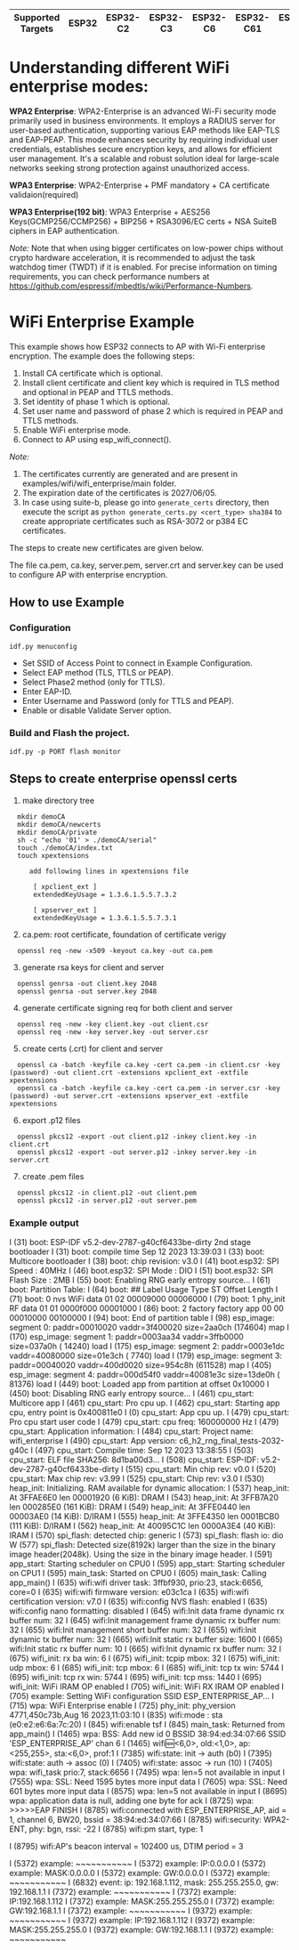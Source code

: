 | Supported Targets | ESP32 | ESP32-C2 | ESP32-C3 | ESP32-C6 | ESP32-C61 | ESP32-S2 | ESP32-S3 |
| ----------------- | ----- | -------- | -------- | -------- | --------- | -------- | -------- |


# Understanding different WiFi enterprise modes:

**WPA2 Enterprise**: WPA2-Enterprise is an advanced Wi-Fi security mode primarily used in business environments. It employs a RADIUS server for user-based authentication, supporting various EAP methods like EAP-TLS and EAP-PEAP. This mode enhances security by requiring individual user credentials, establishes secure encryption keys, and allows for efficient user management. It's a scalable and robust solution ideal for large-scale networks seeking strong protection against unauthorized access.

**WPA3 Enterprise**: WPA2-Enterprise + PMF mandatory + CA certificate validaion(required)

**WPA3 Enterprise(192 bit)**: WPA3 Enterprise + AES256 Keys(GCMP256/CCMP256) + BIP256 + RSA3096/EC certs + NSA SuiteB ciphers in EAP authentication.

*Note:* 
Note that when using bigger certificates on low-power chips without crypto hardware acceleration, it is recommended to adjust the task watchdog timer (TWDT) if it is enabled. For precise information on timing requirements, you can check performance numbers at https://github.com/espressif/mbedtls/wiki/Performance-Numbers.

# WiFi Enterprise Example

This example shows how ESP32 connects to AP with Wi-Fi enterprise encryption. The example does the following steps:

1. Install CA certificate which is optional.
2. Install client certificate and client key which is required in TLS method and optional in PEAP and TTLS methods.
3. Set identity of phase 1 which is optional.
4. Set user name and password of phase 2 which is required in PEAP and TTLS methods.
5. Enable WiFi enterprise mode.
6. Connect to AP using esp_wifi_connect().

*Note:* 
1. The certificates currently are generated and are present in examples/wifi/wifi_enterprise/main folder.
2. The expiration date of the certificates is 2027/06/05.
3. In case using suite-b, please go into `generate_certs` directory, then execute the script as `python generate_certs.py <cert_type> sha384` to create appropriate certificates such as RSA-3072 or p384 EC certificates.

The steps to create new certificates are given below.

The file ca.pem, ca.key, server.pem, server.crt and server.key can be used to configure AP with enterprise encryption.

## How to use Example

### Configuration

```
idf.py menuconfig
```
* Set SSID of Access Point to connect in Example Configuration.
* Select EAP method (TLS, TTLS or PEAP).
* Select Phase2 method (only for TTLS).
* Enter EAP-ID.
* Enter Username and Password (only for TTLS and PEAP).
* Enable or disable Validate Server option.

### Build and Flash the project.

```
idf.py -p PORT flash monitor
```

## Steps to create enterprise openssl certs

1. make directory tree
```
  mkdir demoCA
  mkdir demoCA/newcerts
  mkdir demoCA/private
  sh -c "echo '01' > ./demoCA/serial"
  touch ./demoCA/index.txt
  touch xpextensions

     add following lines in xpextensions file

      [ xpclient_ext ]
      extendedKeyUsage = 1.3.6.1.5.5.7.3.2

      [ xpserver_ext ]
      extendedKeyUsage = 1.3.6.1.5.5.7.3.1
```
2. ca.pem: root certificate, foundation of certificate verigy
```
  openssl req -new -x509 -keyout ca.key -out ca.pem
```
3. generate rsa keys for client and server
```
  openssl genrsa -out client.key 2048
  openssl genrsa -out server.key 2048
```
4. generate certificate signing req for both client and server
```
  openssl req -new -key client.key -out client.csr
  openssl req -new -key server.key -out server.csr
```
5. create certs (.crt) for client and server
```
  openssl ca -batch -keyfile ca.key -cert ca.pem -in client.csr -key (password) -out client.crt -extensions xpclient_ext -extfile xpextensions
  openssl ca -batch -keyfile ca.key -cert ca.pem -in server.csr -key (password) -out server.crt -extensions xpserver_ext -extfile xpextensions
```
6. export .p12 files
```
  openssl pkcs12 -export -out client.p12 -inkey client.key -in client.crt
  openssl pkcs12 -export -out server.p12 -inkey server.key -in server.crt
```
7. create .pem files
```
  openssl pkcs12 -in client.p12 -out client.pem
  openssl pkcs12 -in server.p12 -out server.pem
```


### Example output

I (31) boot: ESP-IDF v5.2-dev-2787-g40cf6433be-dirty 2nd stage bootloader
I (31) boot: compile time Sep 12 2023 13:39:03
I (33) boot: Multicore bootloader
I (38) boot: chip revision: v3.0
I (41) boot.esp32: SPI Speed      : 40MHz
I (46) boot.esp32: SPI Mode       : DIO
I (51) boot.esp32: SPI Flash Size : 2MB
I (55) boot: Enabling RNG early entropy source...
I (61) boot: Partition Table:
I (64) boot: ## Label            Usage          Type ST Offset   Length
I (71) boot:  0 nvs              WiFi data        01 02 00009000 00006000
I (79) boot:  1 phy_init         RF data          01 01 0000f000 00001000
I (86) boot:  2 factory          factory app      00 00 00010000 00100000
I (94) boot: End of partition table
I (98) esp_image: segment 0: paddr=00010020 vaddr=3f400020 size=2aa0ch (174604) map
I (170) esp_image: segment 1: paddr=0003aa34 vaddr=3ffb0000 size=037a0h ( 14240) load
I (175) esp_image: segment 2: paddr=0003e1dc vaddr=40080000 size=01e3ch (  7740) load
I (179) esp_image: segment 3: paddr=00040020 vaddr=400d0020 size=954c8h (611528) map
I (405) esp_image: segment 4: paddr=000d54f0 vaddr=40081e3c size=13de0h ( 81376) load
I (449) boot: Loaded app from partition at offset 0x10000
I (450) boot: Disabling RNG early entropy source...
I (461) cpu_start: Multicore app
I (461) cpu_start: Pro cpu up.
I (462) cpu_start: Starting app cpu, entry point is 0x400811e0
I (0) cpu_start: App cpu up.
I (479) cpu_start: Pro cpu start user code
I (479) cpu_start: cpu freq: 160000000 Hz
I (479) cpu_start: Application information:
I (484) cpu_start: Project name:     wifi_enterprise
I (490) cpu_start: App version:      c6_h2_rng_final_tests-2032-g40c
I (497) cpu_start: Compile time:     Sep 12 2023 13:38:55
I (503) cpu_start: ELF file SHA256:  8d1ba00d3...
I (508) cpu_start: ESP-IDF:          v5.2-dev-2787-g40cf6433be-dirty
I (515) cpu_start: Min chip rev:     v0.0
I (520) cpu_start: Max chip rev:     v3.99 
I (525) cpu_start: Chip rev:         v3.0
I (530) heap_init: Initializing. RAM available for dynamic allocation:
I (537) heap_init: At 3FFAE6E0 len 00001920 (6 KiB): DRAM
I (543) heap_init: At 3FFB7A20 len 000285E0 (161 KiB): DRAM
I (549) heap_init: At 3FFE0440 len 00003AE0 (14 KiB): D/IRAM
I (555) heap_init: At 3FFE4350 len 0001BCB0 (111 KiB): D/IRAM
I (562) heap_init: At 40095C1C len 0000A3E4 (40 KiB): IRAM
I (570) spi_flash: detected chip: generic
I (573) spi_flash: flash io: dio
W (577) spi_flash: Detected size(8192k) larger than the size in the binary image header(2048k). Using the size in the binary image header.
I (591) app_start: Starting scheduler on CPU0
I (595) app_start: Starting scheduler on CPU1
I (595) main_task: Started on CPU0
I (605) main_task: Calling app_main()
I (635) wifi:wifi driver task: 3ffbf930, prio:23, stack:6656, core=0
I (635) wifi:wifi firmware version: e03c1ca
I (635) wifi:wifi certification version: v7.0
I (635) wifi:config NVS flash: enabled
I (635) wifi:config nano formatting: disabled
I (645) wifi:Init data frame dynamic rx buffer num: 32
I (645) wifi:Init management frame dynamic rx buffer num: 32
I (655) wifi:Init management short buffer num: 32
I (655) wifi:Init dynamic tx buffer num: 32
I (665) wifi:Init static rx buffer size: 1600
I (665) wifi:Init static rx buffer num: 10
I (665) wifi:Init dynamic rx buffer num: 32
I (675) wifi_init: rx ba win: 6
I (675) wifi_init: tcpip mbox: 32
I (675) wifi_init: udp mbox: 6
I (685) wifi_init: tcp mbox: 6
I (685) wifi_init: tcp tx win: 5744
I (695) wifi_init: tcp rx win: 5744
I (695) wifi_init: tcp mss: 1440
I (695) wifi_init: WiFi IRAM OP enabled
I (705) wifi_init: WiFi RX IRAM OP enabled
I (705) example: Setting WiFi configuration SSID ESP_ENTERPRISE_AP...
I (715) wpa: WiFi Enterprise enable
I (725) phy_init: phy_version 4771,450c73b,Aug 16 2023,11:03:10
I (835) wifi:mode : sta (e0:e2:e6:6a:7c:20)
I (845) wifi:enable tsf
I (845) main_task: Returned from app_main()
I (1465) wpa: BSS: Add new id 0 BSSID 38:94:ed:34:07:66 SSID 'ESP_ENTERPRISE_AP' chan 6
I (1465) wifi:new:<6,0>, old:<1,0>, ap:<255,255>, sta:<6,0>, prof:1
I (7385) wifi:state: init -> auth (b0)
I (7395) wifi:state: auth -> assoc (0)
I (7405) wifi:state: assoc -> run (10)
I (7405) wpa: wifi_task prio:7, stack:6656
I (7495) wpa: len=5 not available in input
I (7555) wpa: SSL: Need 1595 bytes more input data
I (7605) wpa: SSL: Need 601 bytes more input data
I (8575) wpa: len=5 not available in input
I (8695) wpa: application data is null, adding one byte for ack
I (8725) wpa: >>>>>EAP FINISH
I (8785) wifi:connected with ESP_ENTERPRISE_AP, aid = 1, channel 6, BW20, bssid = 38:94:ed:34:07:66
I (8785) wifi:security: WPA2-ENT, phy: bgn, rssi: -22
I (8785) wifi:pm start, type: 1

I (8795) wifi:AP's beacon interval = 102400 us, DTIM period = 3

I (5372) example: ~~~~~~~~~~~
I (5372) example: IP:0.0.0.0
I (5372) example: MASK:0.0.0.0
I (5372) example: GW:0.0.0.0
I (5372) example: ~~~~~~~~~~~
I (6832) event: ip: 192.168.1.112, mask: 255.255.255.0, gw: 192.168.1.1
I (7372) example: ~~~~~~~~~~~
I (7372) example: IP:192.168.1.112
I (7372) example: MASK:255.255.255.0
I (7372) example: GW:192.168.1.1
I (7372) example: ~~~~~~~~~~~
I (9372) example: ~~~~~~~~~~~
I (9372) example: IP:192.168.1.112
I (9372) example: MASK:255.255.255.0
I (9372) example: GW:192.168.1.1
I (9372) example: ~~~~~~~~~~~
```
